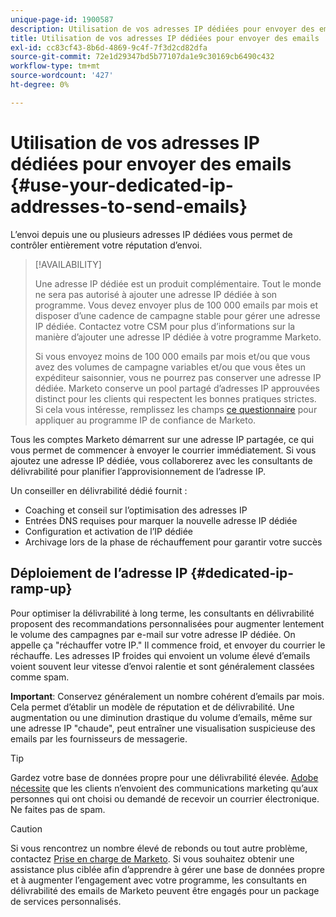 ```yaml
---
unique-page-id: 1900587
description: Utilisation de vos adresses IP dédiées pour envoyer des emails - Documents Marketo - Documentation du produit
title: Utilisation de vos adresses IP dédiées pour envoyer des emails
exl-id: cc83cf43-8b6d-4869-9c4f-7f3d2cd82dfa
source-git-commit: 72e1d29347bd5b77107da1e9c30169cb6490c432
workflow-type: tm+mt
source-wordcount: '427'
ht-degree: 0%

---
```


# Utilisation de vos adresses IP dédiées pour envoyer des emails {#use-your-dedicated-ip-addresses-to-send-emails}

L’envoi depuis une ou plusieurs adresses IP dédiées vous permet de contrôler entièrement votre réputation d’envoi.

>[!AVAILABILITY]
>
>Une adresse IP dédiée est un produit complémentaire. Tout le monde ne sera pas autorisé à ajouter une adresse IP dédiée à son programme. Vous devez envoyer plus de 100 000 emails par mois et disposer d’une cadence de campagne stable pour gérer une adresse IP dédiée. Contactez votre CSM pour plus d’informations sur la manière d’ajouter une adresse IP dédiée à votre programme Marketo.
>
>Si vous envoyez moins de 100 000 emails par mois et/ou que vous avez des volumes de campagne variables et/ou que vous êtes un expéditeur saisonnier, vous ne pourrez pas conserver une adresse IP dédiée. Marketo conserve un pool partagé d’adresses IP approuvées distinct pour les clients qui respectent les bonnes pratiques strictes. Si cela vous intéresse, remplissez les champs [ce questionnaire](https://na-sjg.marketo.com/lp/marketoprivacydemo/Trusted-IP-Sending-Range-Program.html) pour appliquer au programme IP de confiance de Marketo.

Tous les comptes Marketo démarrent sur une adresse IP partagée, ce qui vous permet de commencer à envoyer le courrier immédiatement. Si vous ajoutez une adresse IP dédiée, vous collaborerez avec les consultants de délivrabilité pour planifier l’approvisionnement de l’adresse IP.

Un conseiller en délivrabilité dédié fournit :

* Coaching et conseil sur l’optimisation des adresses IP
* Entrées DNS requises pour marquer la nouvelle adresse IP dédiée
* Configuration et activation de l’IP dédiée
* Archivage lors de la phase de réchauffement pour garantir votre succès

## Déploiement de l’adresse IP {#dedicated-ip-ramp-up}

Pour optimiser la délivrabilité à long terme, les consultants en délivrabilité proposent des recommandations personnalisées pour augmenter lentement le volume des campagnes par e-mail sur votre adresse IP dédiée. On appelle ça &quot;réchauffer votre IP.&quot; Il commence froid, et envoyer du courrier le réchauffe. Les adresses IP froides qui envoient un volume élevé d’emails voient souvent leur vitesse d’envoi ralentie et sont généralement classées comme spam.

**Important**: Conservez généralement un nombre cohérent d’emails par mois. Cela permet d’établir un modèle de réputation et de délivrabilité. Une augmentation ou une diminution drastique du volume d’emails, même sur une adresse IP &quot;chaude&quot;, peut entraîner une visualisation suspicieuse des emails par les fournisseurs de messagerie.

>[!TIP]
>
>Gardez votre base de données propre pour une délivrabilité élevée. [Adobe nécessite](https://www.adobe.com/legal/terms/aup.html) que les clients n’envoient des communications marketing qu’aux personnes qui ont choisi ou demandé de recevoir un courrier électronique. Ne faites pas de spam.

>[!CAUTION]
>
>Si vous rencontrez un nombre élevé de rebonds ou tout autre problème, contactez [Prise en charge de Marketo](https://nation.marketo.com/t5/Support/ct-p/Support). Si vous souhaitez obtenir une assistance plus ciblée afin d’apprendre à gérer une base de données propre et à augmenter l’engagement avec votre programme, les consultants en délivrabilité des emails de Marketo peuvent être engagés pour un package de services personnalisés.
